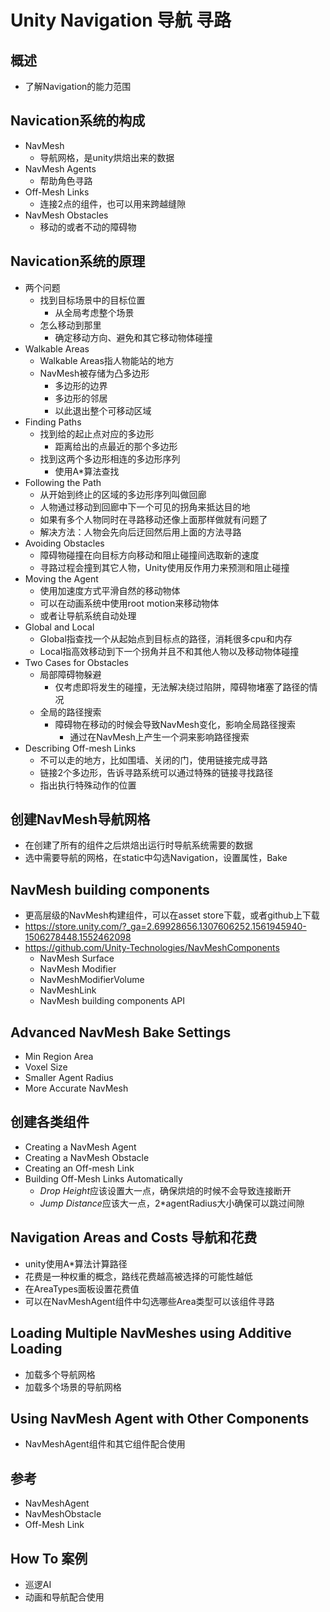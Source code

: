 # Unity Navigation 导航 寻路
## 概述
- 了解Navigation的能力范围

## Navication系统的构成
- NavMesh
  - 导航网格，是unity烘焙出来的数据
- NavMesh Agents
  - 帮助角色寻路
- Off-Mesh Links
  - 连接2点的组件，也可以用来跨越缝隙
- NavMesh Obstacles 
  - 移动的或者不动的障碍物

## Navication系统的原理
- 两个问题
  - 找到目标场景中的目标位置
    - 从全局考虑整个场景
  - 怎么移动到那里
    - 确定移动方向、避免和其它移动物体碰撞
- Walkable Areas
  - Walkable Areas指人物能站的地方
  - NavMesh被存储为凸多边形
    - 多边形的边界
    - 多边形的邻居
    - 以此退出整个可移动区域
- Finding Paths
  - 找到给的起止点对应的多边形
    - 距离给出的点最近的那个多边形
  - 找到这两个多边形相连的多边形序列
    - 使用A*算法查找
- Following the Path
  - 从开始到终止的区域的多边形序列叫做回廊
  - 人物通过移动到回廊中下一个可见的拐角来抵达目的地
  - 如果有多个人物同时在寻路移动还像上面那样做就有问题了
  - 解决方法：人物会先向后迂回然后用上面的方法寻路
- Avoiding Obstacles
  - 障碍物碰撞在向目标方向移动和阻止碰撞间选取新的速度
  - 寻路过程会撞到其它人物，Unity使用反作用力来预测和阻止碰撞
- Moving the Agent
  - 使用加速度方式平滑自然的移动物体
  - 可以在动画系统中使用root motion来移动物体
  - 或者让导航系统自动处理
- Global and Local
  - Global指查找一个从起始点到目标点的路径，消耗很多cpu和内存
  - Local指高效移动到下一个拐角并且不和其他人物以及移动物体碰撞
- Two Cases for Obstacles
  - 局部障碍物躲避
    - 仅考虑即将发生的碰撞，无法解决绕过陷阱，障碍物堵塞了路径的情况
  - 全局的路径搜索
    - 障碍物在移动的时候会导致NavMesh变化，影响全局路径搜索
      - 通过在NavMesh上产生一个洞来影响路径搜索
- Describing Off-mesh Links
  - 不可以走的地方，比如围墙、关闭的门，使用链接完成寻路
  - 链接2个多边形，告诉寻路系统可以通过特殊的链接寻找路径
  - 指出执行特殊动作的位置

## 创建NavMesh导航网格
- 在创建了所有的组件之后烘焙出运行时导航系统需要的数据
- 选中需要导航的网格，在static中勾选Navigation，设置属性，Bake

## NavMesh building components
- 更高层级的NavMesh构建组件，可以在asset store下载，或者github上下载
- https://store.unity.com/?_ga=2.69928656.1307606252.1561945940-1506278448.1552462098
- https://github.com/Unity-Technologies/NavMeshComponents
  - NavMesh Surface
  - NavMesh Modifier
  - NavMeshModifierVolume
  - NavMeshLink
  - NavMesh building components API

## Advanced NavMesh Bake Settings
- Min Region Area
- Voxel Size
- Smaller Agent Radius
- More Accurate NavMesh

## 创建各类组件
- Creating a NavMesh Agent
- Creating a NavMesh Obstacle
- Creating an Off-mesh Link
- Building Off-Mesh Links Automatically
  - *Drop Height*应该设置大一点，确保烘焙的时候不会导致连接断开
  - *Jump Distance*应该大一点，2*agentRadius大小确保可以跳过间隙

## Navigation Areas and Costs 导航和花费
- unity使用A*算法计算路径
- 花费是一种权重的概念，路线花费越高被选择的可能性越低
- 在AreaTypes面板设置花费值
- 可以在NavMeshAgent组件中勾选哪些Area类型可以该组件寻路

## Loading Multiple NavMeshes using Additive Loading
- 加载多个导航网格
- 加载多个场景的导航网格

## Using NavMesh Agent with Other Components
- NavMeshAgent组件和其它组件配合使用

## 参考
- NavMeshAgent
- NavMeshObstacle
- Off-Mesh Link

## How To 案例
- 巡逻AI
- 动画和导航配合使用